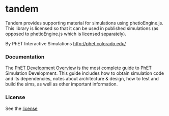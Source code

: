 tandem
=====

Tandem provides supporting material for simulations using phetioEngine.js.  This library is licensed
so that it can be used in published simulations (as opposed to phetioEngine.js which is licensed separately).

By PhET Interactive Simulations
http://phet.colorado.edu/

### Documentation
The [PhET Development Overview](https://github.com/phetsims/phet-info/blob/master/doc/phet-development-overview.md) is the most complete guide to PhET Simulation Development. This guide includes how 
to obtain simulation code and its dependencies, notes about architecture & design, how to test and build the sims, as well as other important information.

### License
See the [license](LICENSE)
